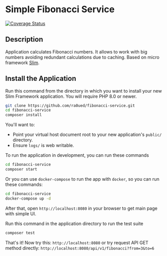 # Simple Fibonacci Service

[![Coverage Status](https://coveralls.io/repos/github/ra0ued/fibonacci-service/badge.svg?branch=main)](https://coveralls.io/github/ra0ued/fibonacci-service?branch=main)

## Description

Application calculates Fibonacci numbers. It allows to work with big numbers avoiding redundant calculations due to caching. Based on micro framework [Slim](https://www.slimframework.com/).

## Install the Application

Run this command from the directory in which you want to install your new Slim Framework application. You will require PHP 8.0 or newer.

```bash
git clone https://github.com/ra0ued/fibonacci-service.git
cd fibonacci-service
composer install
```

You'll want to:

* Point your virtual host document root to your new application's `public/` directory.
* Ensure `logs/` is web writable.

To run the application in development, you can run these commands 

```bash
cd fibonacci-service
composer start
```

Or you can use `docker-compose` to run the app with `docker`, so you can run these commands:
```bash
cd fibonacci-service
docker-compose up -d
```
After that, open `http://localhost:8080` in your browser to get main page with simple UI.

Run this command in the application directory to run the test suite

```bash
composer test
```

That's it! Now try this: `http://localhost:8080` or try request API GET method directly: `http://localhost:8080/api/v1/fibonacci?from=3&to=6`
